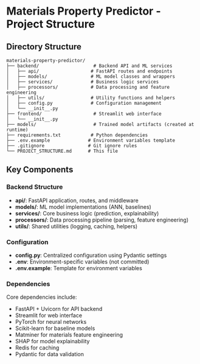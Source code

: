 # Materials Property Predictor - Project Structure

## Directory Structure

```
materials-property-predictor/
├── backend/                    # Backend API and ML services
│   ├── api/                   # FastAPI routes and endpoints
│   ├── models/                # ML model classes and wrappers
│   ├── services/              # Business logic services
│   ├── processors/            # Data processing and feature engineering
│   ├── utils/                 # Utility functions and helpers
│   ├── config.py              # Configuration management
│   └── __init__.py
├── frontend/                   # Streamlit web interface
│   └── __init__.py
├── models/                     # Trained model artifacts (created at runtime)
├── requirements.txt           # Python dependencies
├── .env.example              # Environment variables template
├── .gitignore                # Git ignore rules
└── PROJECT_STRUCTURE.md      # This file
```

## Key Components

### Backend Structure
- **api/**: FastAPI application, routes, and middleware
- **models/**: ML model implementations (ANN, baselines)
- **services/**: Core business logic (prediction, explainability)
- **processors/**: Data processing pipeline (parsing, feature engineering)
- **utils/**: Shared utilities (logging, caching, helpers)

### Configuration
- **config.py**: Centralized configuration using Pydantic settings
- **.env**: Environment-specific variables (not committed)
- **.env.example**: Template for environment variables

### Dependencies
Core dependencies include:
- FastAPI + Uvicorn for API backend
- Streamlit for web interface
- PyTorch for neural networks
- Scikit-learn for baseline models
- Matminer for materials feature engineering
- SHAP for model explainability
- Redis for caching
- Pydantic for data validation